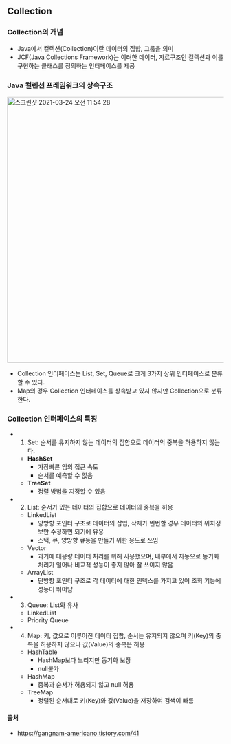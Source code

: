 ## Collection

### Collection의 개념
- Java에서 컬렉션(Collection)이란 데이터의 집합, 그룹을 의미
- JCF(Java Collections Framework)는 이러한 데이터, 자료구조인 컬렉션과 이를 구현하는 클래스를 정의하는 인터페이스를 제공

### Java 컬렌션 프레임워크의 상속구조
<img width="619" alt="스크린샷 2021-03-24 오전 11 54 28" src="https://user-images.githubusercontent.com/44339530/112247463-b0da9f00-8c97-11eb-814b-b8d8e462674f.png"><br>

- Collection 인터페이스는 List, Set, Queue로 크게 3가지 상위 인터페이스로 분류할 수 있다.
- Map의 경우 Collection 인터페이스를 상속받고 있지 않지만 Collection으로 분류한다.

### Collection 인터페이스의 특징
- 1. Set: 순서를 유지하지 않는 데이터의 집합으로 데이터의 중복을 허용하지 않는다.
    - <b>HashSet</b>
        - 가장빠른 임의 접근 속도
        - 순서를 예측할 수 없음
    - <b>TreeSet</b>
        - 정렬 방법을 지정할 수 있음

- 2. List: 순서가 있는 데이터의 집합으로 데이터의 중복을 허용
    - LinkedList
        - 양방향 포인터 구조로 데이터의 삽입, 삭제가 빈번할 경우 데이터의 위치정보만 수정하면 되기에 유용
        - 스택, 큐, 양방향 큐등을 만들기 위한 용도로 쓰임
    - Vector
        - 과거에 대용량 데이터 처리를 위해 사용했으며, 내부에서 자동으로 동기화 처리가 일어나 비교적 성능이 좋지 않아 잘 쓰이지 않음
    - ArrayList
        - 단방향 포인터 구조로 각 데이터에 대한 인덱스를 가지고 있어 조회 기능에 성능이 뛰어남

- 3. Queue: List와 유사
    - LinkedList
    - Priority Queue

- 4. Map: 키, 값으로 이루어진 데이터 집합, 순서는 유지되지 않으며 키(Key)의 중복을 허용하지 않으나 값(Value)의 중복은 허용
    - HashTable
        - HashMap보다 느리지만 동기화 보장
        - null불가
    - HashMap
        - 중복과 순서가 허용되지 않고 null 허용
    - TreeMap
        - 정렬된 순서대로 키(Key)와 값(Value)을 저장하여 검색이 빠름

#### 출처
- https://gangnam-americano.tistory.com/41